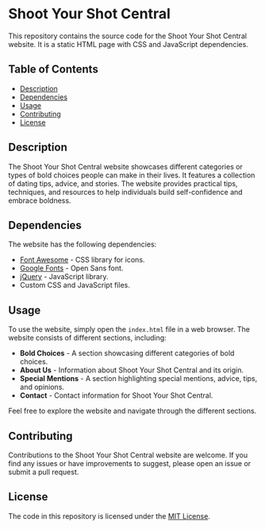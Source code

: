 # Shoot Your Shot Central

This repository contains the source code for the Shoot Your Shot Central website. It is a static HTML page with CSS and JavaScript dependencies.

## Table of Contents

- [Description](#description)
- [Dependencies](#dependencies)
- [Usage](#usage)
- [Contributing](#contributing)
- [License](#license)

## Description

The Shoot Your Shot Central website showcases different categories or types of bold choices people can make in their lives. It features a collection of dating tips, advice, and stories. The website provides practical tips, techniques, and resources to help individuals build self-confidence and embrace boldness.

## Dependencies

The website has the following dependencies:

- [Font Awesome](https://fontawesome.com/) - CSS library for icons.
- [Google Fonts](https://fonts.google.com/) - Open Sans font.
- [jQuery](https://jquery.com/) - JavaScript library.
- Custom CSS and JavaScript files.

## Usage

To use the website, simply open the `index.html` file in a web browser. The website consists of different sections, including:

- **Bold Choices** - A section showcasing different categories of bold choices.
- **About Us** - Information about Shoot Your Shot Central and its origin.
- **Special Mentions** - A section highlighting special mentions, advice, tips, and opinions.
- **Contact** - Contact information for Shoot Your Shot Central.

Feel free to explore the website and navigate through the different sections.

## Contributing

Contributions to the Shoot Your Shot Central website are welcome. If you find any issues or have improvements to suggest, please open an issue or submit a pull request.

## License

The code in this repository is licensed under the [MIT License](LICENSE).